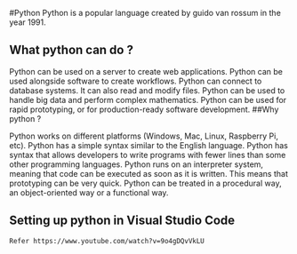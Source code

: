 #Python
Python is a popular language created by guido van rossum in the year 1991.
## What python can do ?
  Python can be used on a server to create web applications.
  Python can be used alongside software to create workflows.
  Python can connect to database systems. It can also read and modify files.
  Python can be used to handle big data and perform complex mathematics.
  Python can be used for rapid prototyping, or for production-ready software development.
##Why python ?
  
  Python works on different platforms (Windows, Mac, Linux, Raspberry Pi, etc).
  Python has a simple syntax similar to the English language.
  Python has syntax that allows developers to write programs with fewer lines than some other programming languages.
  Python runs on an interpreter system, meaning that code can be executed as soon as it is written. This means that prototyping can be very 
  quick.
  Python can be treated in a procedural way, an object-oriented way or a functional way.

## Setting up python in Visual Studio Code

    Refer https://www.youtube.com/watch?v=9o4gDQvVkLU
